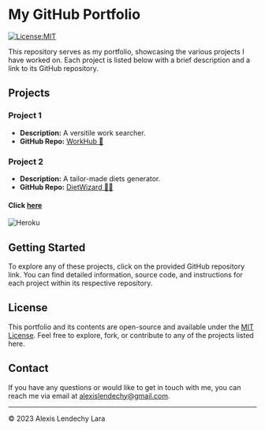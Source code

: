 # My GitHub Portfolio

[![License:MIT](https://img.shields.io/badge/License-MIT-yellow.svg)](https://opensource.org/license/mit/)

This repository serves as my portfolio, showcasing the various projects I have worked on. Each project is listed below with a brief description and a link to its GitHub repository.

## Projects

### Project 1

- **Description:** A versitile work searcher.
- **GitHub Repo:** [WorkHub 💼](https://github.com/jalpiva98/WorkHub)

### Project 2

- **Description:** A tailor-made diets generator.
- **GitHub Repo:** [DietWizard 🧙‍♂️](https://github.com/robertako97/dietWizard)

#### **Click [here](https://diet-wizard-930125214349.herokuapp.com/)**

![Heroku](https://img.shields.io/badge/heroku-%23430098.svg?style=for-the-badge&logo=heroku&logoColor=white)

<!-- Add more projects as needed -->

## Getting Started

To explore any of these projects, click on the provided GitHub repository link. You can find detailed information, source code, and instructions for each project within its respective repository.

## License

This portfolio and its contents are open-source and available under the [MIT License](LICENSE). Feel free to explore, fork, or contribute to any of the projects listed here.

## Contact

If you have any questions or would like to get in touch with me, you can reach me via email at [alexislendechy@gmail.com](mailto:alexislendechy@gmail.com).

---

&copy; 2023 Alexis Lendechy Lara
